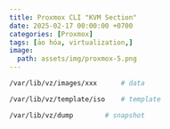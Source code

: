 ```yaml
---
title: Proxmox CLI "KVM Section"
date: 2025-02-17 00:00:00 +0700
categories: [Proxmox]
tags: [ảo hóa, virtualization,]    
image:
  path: assets/img/proxmox-5.png
---
```


```sh
/var/lib/vz/images/xxx      # data
```

```sh
/var/lib/vz/template/iso    # template
```

```sh
/var/lib/vz/dump        # snapshot
```